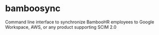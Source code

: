 # bamboosync
Command line interface to synchronize BambooHR employees to Google Workspace, AWS, or any product supporting SCIM 2.0
